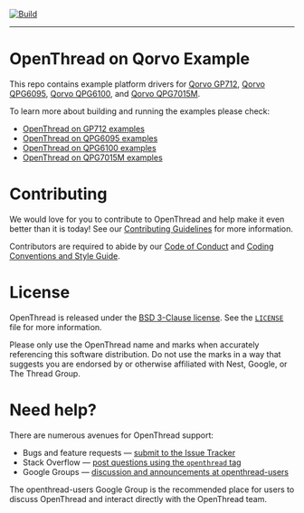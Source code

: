 [![Build][ot-gh-action-build-svg]][ot-gh-action-build]

[ot-gh-action-build]: https://github.com/openthread/ot-qorvo/actions?query=workflow%3ABuild+branch%3Amain+event%3Apush
[ot-gh-action-build-svg]: https://github.com/openthread/ot-qorvo/workflows/Build/badge.svg?branch=main&event=push

---

# OpenThread on Qorvo Example

This repo contains example platform drivers for [Qorvo GP712][gp712], [Qorvo QPG6095][qpg6095], [Qorvo QPG6100][qpg6100], and [Qorvo QPG7015M][qpg7015m].

[gp712]: https://www.qorvo.com/products/p/GP712
[qpg6095]: https://www.qorvo.com/products/p/QPG6095
[qpg6100]: https://www.qorvo.com/products/p/QPG6100
[qpg7015m]: https://www.qorvo.com/products/p/QPG7015M

To learn more about building and running the examples please check:

- [OpenThread on GP712 examples][gp712-page]
- [OpenThread on QPG6095 examples][qpg6095-page]
- [OpenThread on QPG6100 examples][qpg6100-page]
- [OpenThread on QPG7015M examples][qpg7015m-page]

[gp712-page]: ./src/gp712/README.md
[qpg6095-page]: ./src/qpg6095/README.md
[qpg6100-page]: ./src/qpg6100/README.md
[qpg7015m-page]: ./src/qpg7015m/README.md

# Contributing

We would love for you to contribute to OpenThread and help make it even better than it is today! See our [Contributing Guidelines](https://github.com/openthread/openthread/blob/main/CONTRIBUTING.md) for more information.

Contributors are required to abide by our [Code of Conduct](https://github.com/openthread/openthread/blob/main/CODE_OF_CONDUCT.md) and [Coding Conventions and Style Guide](https://github.com/openthread/openthread/blob/main/STYLE_GUIDE.md).

# License

OpenThread is released under the [BSD 3-Clause license](https://github.com/openthread/ot-qorvo/blob/main/LICENSE). See the [`LICENSE`](https://github.com/openthread/ot-qorvo/blob/main/LICENSE) file for more information.

Please only use the OpenThread name and marks when accurately referencing this software distribution. Do not use the marks in a way that suggests you are endorsed by or otherwise affiliated with Nest, Google, or The Thread Group.

# Need help?

There are numerous avenues for OpenThread support:

- Bugs and feature requests — [submit to the Issue Tracker](https://github.com/openthread/openthread/issues)
- Stack Overflow — [post questions using the `openthread` tag](http://stackoverflow.com/questions/tagged/openthread)
- Google Groups — [discussion and announcements at openthread-users](https://groups.google.com/forum/#!forum/openthread-users)

The openthread-users Google Group is the recommended place for users to discuss OpenThread and interact directly with the OpenThread team.
